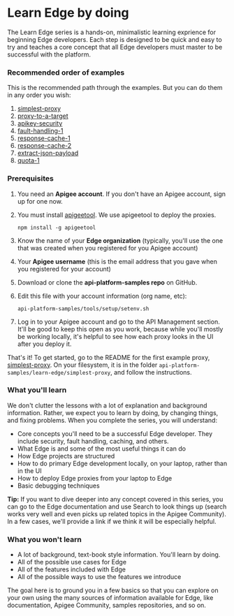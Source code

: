 # Learn Edge by doing

The Learn Edge series is a hands-on, minimalistic learning exprience for beginning Edge developers. Each step is designed to be quick and easy to try and teaches a core concept that all Edge developers must master to be successful with the platform. 

### Recommended order of examples

This is the recommended path through the examples. But you can do them in any order you wish:

1. [simplest-proxy](./simplest-proxy/README.md)
2. [proxy-to-a-target](./proxy-to-a-target/README.md)
3. [apikey-security](./apikey-security/README.md)
4. [fault-handling-1](./fault-handling-1/README.md)
5. [response-cache-1](./response-cache-1/README.md)
6. [response-cache-2](./response-cache-2/README.md)
6. [extract-json-payload](./extract-json-payload/README.md)
7. [quota-1](./quota-1/README.md)

### Prerequisites

1. You need an **Apigee account**. If you don't have an Apigee account, sign up for one now.
2. You must install [apigeetool](https://www.npmjs.com/package/apigeetool). We use apigeetool to deploy the proxies. 

    `npm install -g apigeetool`

2. Know the name of your **Edge organization** (typically, you'll use the one that was created when you registered for you Apigee account)
3. Your **Apigee username** (this is the email address that you gave when you registered for your account)
2. Download or clone the **api-platform-samples repo** on GitHub.
3. Edit this file with your account information (org name, etc):

    `api-platform-samples/tools/setup/setenv.sh`

6. Log in to your Apigee account and go to the API Management section. It'll be good to keep this open as you work, because while you'll mostly be working locally, it's helpful to see how each proxy looks in the UI after you deploy it. 

That's it! To get started, go to the README for the first example proxy, [simplest-proxy](./simplest-proxy). On your filesystem, it is in the folder `api-platform-samples/learn-edge/simplest-proxy`, and follow the instructions.

### What you'll learn

We don't clutter the lessons with a lot of explanation and background information. Rather, we expect you to learn by doing, by changing things, and fixing problems. When you complete the series, you will understand:

* Core concepts you'll need to be a successful Edge developer. They include security, fault handling, caching, and others. 
* What Edge is and some of the most useful things it can do
* How Edge projects are structured 
* How to do primary Edge development locally, on your laptop, rather than in the UI
* How to deploy Edge proxies from your laptop to Edge
* Basic debugging techniques

**Tip:** If you want to dive deeper into any concept covered in this series, you can go to the Edge documentation and use Search to look things up (search works very well and even picks up related topics in the Apigee Community). In a few cases, we'll provide a link if we think it will be especially helpful. 

### What you won't learn

* A lot of background, text-book style information. You'll learn by doing. 
* All of the possible use cases for Edge
* All of the features included with Edge
* All of the possible ways to use the features we introduce

The goal here is to ground you in a few basics so that you can explore on your own using the many sources of information available for Edge, like documentation, Apigee Community, samples repositories, and so on. 



